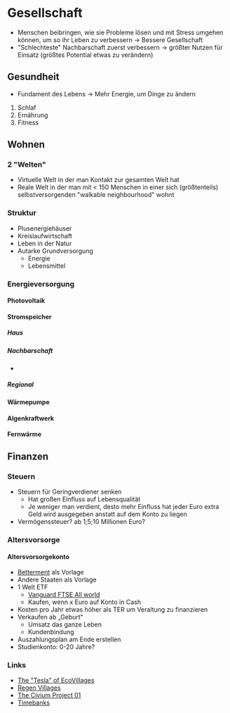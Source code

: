 # Gesellschaft

- Menschen beibringen, wie sie Probleme lösen und mit Stress umgehen können, um so ihr Leben zu verbessern
-> Bessere Gesellschaft
- "Schlechteste" Nachbarschaft zuerst verbessern
-> größter Nutzen für Einsatz (größtes Potential etwas zu verändern)

## Gesundheit

- Fundament des Lebens
-> Mehr Energie, um Dinge zu ändern

1. Schlaf
2. Ernährung
3. Fitness

## Wohnen

### 2 "Welten"   
- Virtuelle Welt in der man Kontakt zur gesamten Welt hat
- Reale Welt in der man mit < 150 Menschen in einer sich (größtenteils) selbstversorgenden "walkable neighbourhood" wohnt

### Struktur

- Plusenergiehäuser
- Kreislaufwirtschaft
- Leben in der Natur
- Autarke Grundversorgung
    + Energie
    + Lebensmittel

### Energieversorgung

#### Photovoltaik

#### Stromspeicher

##### Haus
##### Nachbarschaft

- 

##### Regional

#### Wärmepumpe

#### Algenkraftwerk

#### Fernwärme

## Finanzen

### Steuern

- Steuern für Geringverdiener senken 
    + Hat großen Einfluss auf Lebensqualität
    + Je weniger man verdient, desto mehr Einfluss hat jeder Euro extra Geld wird ausgegeben anstatt auf dem Konto zu liegen
- Vermögenssteuer? ab 1;5;10 Millionen Euro?

### Altersvorsorge

#### Altersvorsorgekonto

- [Betterment](https://www.betterment.com/investing/) als Vorlage 
- Andere Staaten als Vorlage 
- 1 Welt ETF
    + [Vanguard FTSE All world](https://www.justetf.com/de/etf-profile.html?isin=IE00B3RBWM25&from=search)
    + Kaufen, wenn x Euro auf Konto in Cash 
- Kosten pro Jahr etwas höher als TER um Veraltung zu finanzieren
- Verkaufen ab „Geburt“ 
    + Umsatz das ganze Leben
    + Kundenbindung
- Auszahlungsplan am Ende erstellen
- Studienkonto: 0-20 Jahre?


### Links

- [The "Tesla" of EcoVillages](https://www.youtube.com/watch?v=kH_94v67upo)
- [Regen Villages](http://regenvillages.com/)
- [The Civium Project 01](https://www.youtube.com/watch?v=yXBAtdyBto0)
- [Timebanks](https://timebanks.org/)

